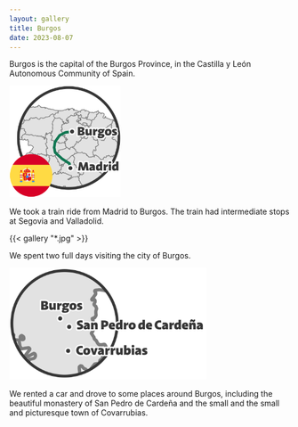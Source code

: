 ```yaml
---
layout: gallery
title: Burgos
date: 2023-08-07
---
```


Burgos is the capital of the Burgos Province, in the Castilla y León Autonomous Community of Spain.

<img height="200px" src="./assets/viaje-burgos_madrid-burgos.svg" alt="Map showing the train trip from Madrid to Burgos"/>

We took a train ride from Madrid to Burgos.
The train had intermediate stops at Segovia and Valladolid.

{{< gallery "*.jpg" >}}

We spent two full days visiting the city of Burgos.

<img height="200px" src="./assets/viaje-burgos_around-burgos.svg" alt="Places we visited around Burgos"/>

We rented a car and drove to some places around Burgos, including the beautiful monastery of San Pedro de Cardeña and the small and the small and picturesque town of Covarrubias.